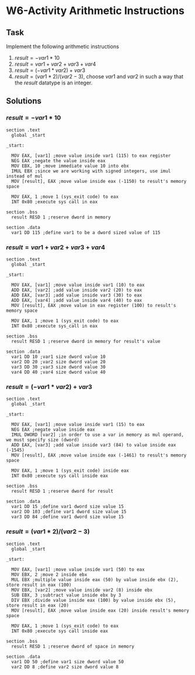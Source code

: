 # W6-Activity Arithmetic Instructions

## Task

Implement the following arithmetic instructions

1. $result = -var1*10$
2. $result = var1+var2+var3+var4$
3. $result = (-var1*var2)+var3$
4. $result = (var1*2)/(var2-3)$, choose $var1$ and $var2$ in such a way that the $result$ datatype is an integer.

## Solutions

### $result = -var1*10$

```assembly
section .text
  global _start

_start:

  MOV EAX, [var1] ;move value inside var1 (115) to eax register
  NEG EAX ;negate the value inside eax
  MOV EBX, 10 ;move immediate value 10 into ebx
  IMUL EBX ;since we are working with signed integers, use imul instead of mul
  MOV [result], EAX ;move value inside eax (-1150) to result's memory space

  MOV EAX, 1 ;move 1 (sys_exit code) to eax
  INT 0x80 ;execute sys call in eax

section .bss
  result RESD 1 ;reserve dword in memory

section .data
  var1 DD 115 ;define var1 to be a dword sized value of 115
```

### $result = var1+var2+var3+var4$

```assembly
section .text
  global _start

_start:

  MOV EAX, [var1] ;move value inside var1 (10) to eax
  ADD EAX, [var2] ;add value inside var2 (20) to eax
  ADD EAX, [var3] ;add value inside var3 (30) to eax
  ADD EAX, [var4] ;add value inside var4 (40) to eax
  MOV [result], EAX ;move value in eax register (100) to result's memory space

  MOV EAX, 1 ;move 1 (sys_exit code) to eax
  INT 0x80 ;execute sys_call in eax

section .bss
  result RESD 1 ;reserve dword in memory for result's value

section .data
  var1 DD 10 ;var1 size dword value 10
  var2 DD 20 ;var2 size dword value 20
  var3 DD 30 ;var3 size dword value 30
  var4 DD 40 ;var4 size dword value 40
```

### $result = (-var1*var2)+var3$

```assembly
section .text
  global _start

_start:

  MOV EAX, [var1] ;move value inside var1 (15) to eax
  NEG EAX ;negate value inside eax
  IMUL DWORD [var2] ;in order to use a var in memory as mul operand, we must specify size (dword)
  ADD EAX, [var3] ;add value inside var3 (84) to value inside eax (-1545)
  MOV [result], EAX ;move value inside eax (-1461) to result's memory space

  MOV EAX, 1 ;move 1 (sys_exit code) inside eax
  INT 0x80 ;execute sys call inside eax

section .bss
  result RESD 1 ;reserve dword for result

section .data
  var1 DD 15 ;define var1 dword size value 15
  var2 DD 103 ;define var1 dword size value 15
  var3 DD 84 ;define var1 dword size value 15
```

### $result = (var1*2)/(var2-3)$

```assembly
section .text
  global _start

_start:

  MOV EAX, [var1] ;move value inside var1 (50) to eax
  MOV EBX, 2 ;move 2 inside ebx
  MUL EBX ;multiple value inside eax (50) by value inside ebx (2), store result in eax (100)
  MOV EBX, [var2] ;move value inside var2 (8) inside ebx
  SUB EBX, 3 ;subtract value inside ebx by 3
  DIV EBX ;divide value inside eax (100) by value inside ebx (5), store result in eax (20)
  MOV [result], EAX ;move value inside eax (20) inside result's memory space

  MOV EAX, 1 ;move 1 (sys_exit code) to eax
  INT 0x80 ;execute sys call inside eax

section .bss
  result RESD 1 ;reserve dword of space in memory

section .data
  var1 DD 50 ;define var1 size dword value 50
  var2 DD 8 ;define var2 size dword value 8
```
